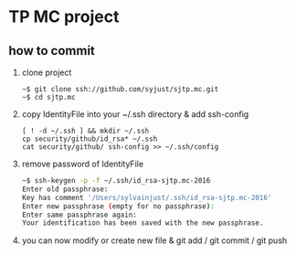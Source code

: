 # TP MC project

## how to commit

1. clone project

	```
	~$ git clone ssh://github.com/syjust/sjtp.mc.git
	~$ cd sjtp.mc
	```

2. copy IdentityFile into your ~/.ssh directory & add ssh-config

	```
	[ ! -d ~/.ssh ] && mkdir ~/.ssh
	cp security/github/id_rsa* ~/.ssh
	cat security/github/ ssh-config >> ~/.ssh/config
	```

3. remove password of IdentityFile

	```bash
	~$ ssh-keygen -p -f ~/.ssh/id_rsa-sjtp.mc-2016
	Enter old passphrase:
	Key has comment '/Users/sylvainjust/.ssh/id_rsa-sjtp.mc-2016'
	Enter new passphrase (empty for no passphrase):
	Enter same passphrase again:
	Your identification has been saved with the new passphrase.
	```

4. you can now modify or create new file & git add / git commit / git push
